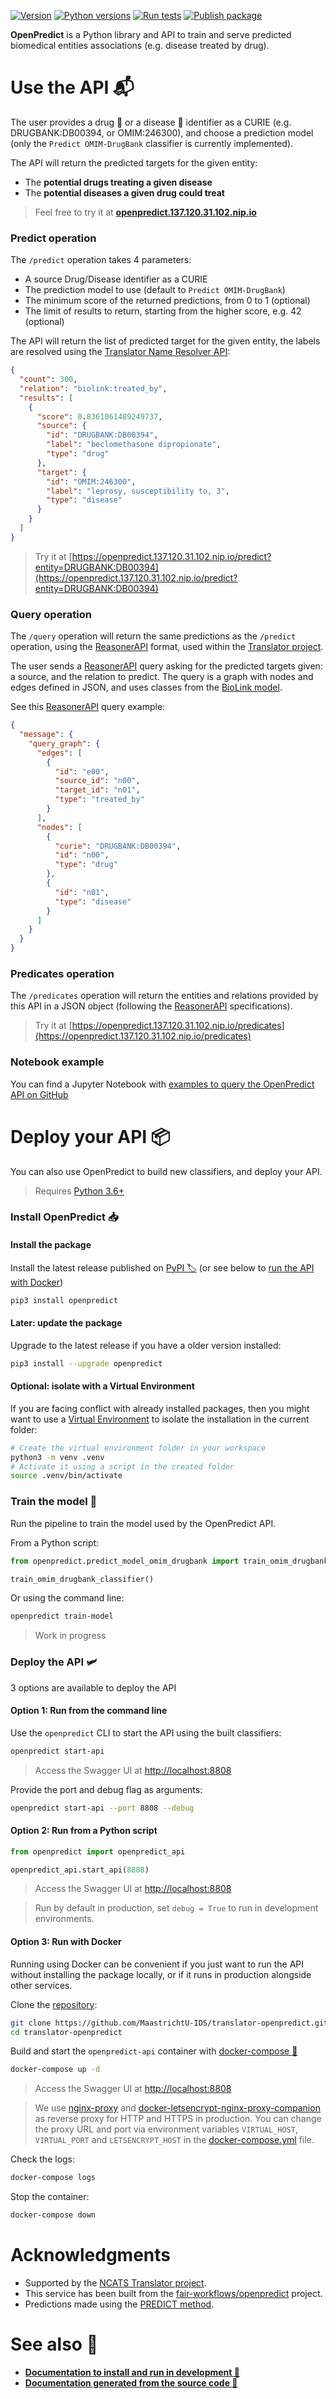 [![Version](https://img.shields.io/pypi/v/openpredict)](https://pypi.org/project/openpredict) [![Python versions](https://img.shields.io/pypi/pyversions/openpredict)](https://pypi.org/project/openpredict) [![Run tests](https://github.com/MaastrichtU-IDS/translator-openpredict/workflows/Run%20tests/badge.svg)](https://github.com/MaastrichtU-IDS/translator-openpredict/actions?query=workflow%3A%22Run+tests%22) [![Publish package](https://github.com/MaastrichtU-IDS/translator-openpredict/workflows/Publish%20package/badge.svg)](https://github.com/MaastrichtU-IDS/translator-openpredict/actions?query=workflow%3A%22Publish+package%22) 

**OpenPredict** is a Python library and API to train and serve predicted biomedical entities associations (e.g. disease treated by drug).

# Use the API 📬

The user provides a drug 💊 or a disease 🦠 identifier as a CURIE (e.g. DRUGBANK:DB00394, or OMIM:246300), and choose a prediction model (only the `Predict OMIM-DrugBank` classifier is currently implemented). 

The API will return the predicted targets for the given entity:

* The **potential drugs treating a given disease**
* The **potential diseases a given drug could treat**

> Feel free to try it at **[openpredict.137.120.31.102.nip.io](https://openpredict.137.120.31.102.nip.io)**

### Predict operation

The `/predict` operation takes 4 parameters:

* A source Drug/Disease identifier as a CURIE
* The prediction model to use (default to `Predict OMIM-DrugBank`)
* The minimum score of the returned predictions, from 0 to 1 (optional)
* The limit of results to return, starting from the higher score, e.g. 42 (optional)  

The API will return the list of predicted target for the given entity, the labels are resolved using the [Translator Name Resolver API](http://robokop.renci.org:2434/docs#/lookup/lookup_curies_lookup_post):

```json
{
  "count": 300,
  "relation": "biolink:treated_by",
  "results": [
    {
      "score": 0.8361061489249737,
      "source": {
        "id": "DRUGBANK:DB00394",
        "label": "beclomethasone dipropionate",
        "type": "drug"
      },
      "target": {
        "id": "OMIM:246300",
        "label": "leprosy, susceptibility to, 3",
        "type": "disease"
      }
    }
  ]
}
```

> Try it at [https://openpredict.137.120.31.102.nip.io/predict?entity=DRUGBANK:DB00394](https://openpredict.137.120.31.102.nip.io/predict?entity=DRUGBANK:DB00394)

### Query operation

The `/query` operation will return the same predictions as the `/predict` operation, using the [ReasonerAPI](https://github.com/NCATSTranslator/ReasonerAPI) format, used within the [Translator project](https://ncats.nih.gov/translator/about).

The user sends a [ReasonerAPI](https://github.com/NCATSTranslator/ReasonerAPI) query asking for the predicted targets given: a source, and the relation to predict. The query is a graph with nodes and edges defined in JSON, and uses classes from the [BioLink model](https://biolink.github.io/biolink-model).

See this [ReasonerAPI](https://github.com/NCATSTranslator/ReasonerAPI) query example:

```json
{
  "message": {
    "query_graph": {
      "edges": [
        {
          "id": "e00",
          "source_id": "n00",
          "target_id": "n01",
          "type": "treated_by"
        }
      ],
      "nodes": [
        {
          "curie": "DRUGBANK:DB00394",
          "id": "n00",
          "type": "drug"
        },
        {
          "id": "n01",
          "type": "disease"
        }
      ]
    }
  }
}
```

### Predicates operation

The `/predicates` operation will return the entities and relations provided by this API in a JSON object (following the [ReasonerAPI](https://github.com/NCATSTranslator/ReasonerAPI) specifications).

> Try it at [https://openpredict.137.120.31.102.nip.io/predicates](https://openpredict.137.120.31.102.nip.io/predicates)

### Notebook example

You can find a Jupyter Notebook with [examples to query the OpenPredict API on GitHub](https://github.com/MaastrichtU-IDS/translator-openpredict/blob/master/docs/openpredict-examples.ipynb)

# Deploy your API 📦

You can also use OpenPredict to build new classifiers, and deploy your API.

> Requires [Python 3.6+](https://www.python.org/downloads/)

### Install OpenPredict 📥

#### Install the package

Install the latest release published on [PyPI 🏷️](https://pypi.org/project/openpredict) (or see below to [run the API with Docker](#option-3-run-with-docker))

```bash
pip3 install openpredict
```

#### Later: update the package

Upgrade to the latest release if you have a older version installed:

```bash
pip3 install --upgrade openpredict
```

#### Optional: isolate with a Virtual Environment

If you are facing conflict with already installed packages, then you might want to use a [Virtual Environment](https://docs.python.org/3/tutorial/venv.html) to isolate the installation in the current folder:

```bash
# Create the virtual environment folder in your workspace
python3 -m venv .venv
# Activate it using a script in the created folder
source .venv/bin/activate
```

### Train the model 🚅

Run the pipeline to train the model used by the OpenPredict API.

From a Python script:

```python
from openpredict.predict_model_omim_drugbank import train_omim_drugbank_classifier

train_omim_drugbank_classifier()
```

Or using the command line:

```bash
openpredict train-model
```

> Work in progress
>

### Deploy the API 🛩️

3 options are available to deploy the API

#### Option 1: Run from the command line

Use the `openpredict` CLI to start the API using the built classifiers:

```bash
openpredict start-api
```

> Access the Swagger UI at [http://localhost:8808](http://localhost:8808)

Provide the port and debug flag as arguments:

```bash
openpredict start-api --port 8808 --debug
```

#### Option 2: Run from a Python script

```python
from openpredict import openpredict_api

openpredict_api.start_api(8808)
```

> Access the Swagger UI at [http://localhost:8808](http://localhost:8808)

> Run by default in production, set `debug = True` to run in development environments. 

#### Option 3: Run with Docker

Running using Docker can be convenient if you just want to run the API without installing the package locally, or if it runs in production alongside other services.

Clone the [repository](https://github.com/MaastrichtU-IDS/translator-openpredict):

```bash
git clone https://github.com/MaastrichtU-IDS/translator-openpredict.git
cd translator-openpredict
```

Build and start the `openpredict-api` container with [docker-compose 🐳](https://docs.docker.com/compose/)

```bash
docker-compose up -d
```

> Access the Swagger UI at [http://localhost:8808](http://localhost:8808)

> We use [nginx-proxy](https://github.com/nginx-proxy/nginx-proxy) and [docker-letsencrypt-nginx-proxy-companion](https://github.com/nginx-proxy/docker-letsencrypt-nginx-proxy-companion) as reverse proxy for HTTP and HTTPS in production. You can change the proxy URL and port via environment variables `VIRTUAL_HOST`, `VIRTUAL_PORT` and `LETSENCRYPT_HOST` in the [docker-compose.yml](https://github.com/MaastrichtU-IDS/translator-openpredict/blob/master/docker-compose.yml) file.

Check the logs:

```bash
docker-compose logs
```

Stop the container:

```bash
docker-compose down
```

# Acknowledgments

* Supported by the [NCATS Translator project](https://ncats.nih.gov/translator/about). 
* This service has been built from the [fair-workflows/openpredict](https://github.com/fair-workflows/openpredict) project.
* Predictions made using the [PREDICT method](https://www.ncbi.nlm.nih.gov/pmc/articles/PMC3159979/).

# See also 👀

* **[Documentation to install and run in development 📝](docs/dev)**
* **[Documentation generated from the source code 📖](docs)**

